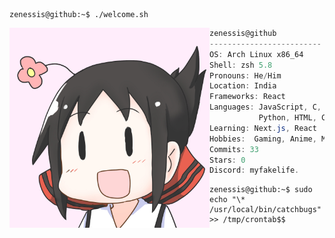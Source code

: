 ```console
zenessis@github:~$ ./welcome.sh
```

<img align="left" src="https://github.com/zenessis/zenessis/blob/main/cropped.jpg" alt="Unfortunately I didn't find the author of the pic, feel to open a pull request if found" width="320" /> 

```csharp
zenessis@github
-------------------------
OS: Arch Linux x86_64
Shell: zsh 5.8
Pronouns: He/Him
Location: India
Frameworks: React
Languages: JavaScript, C, CPP,
           Python, HTML, CSS
Learning: Next.js, React
Hobbies:  Gaming, Anime, Mangas
Commits: 33
Stars: 0
Discord: myfakelife.
```
```console
zenessis@github:~$ sudo echo "\* /usr/local/bin/catchbugs" >> /tmp/crontab$$
```

